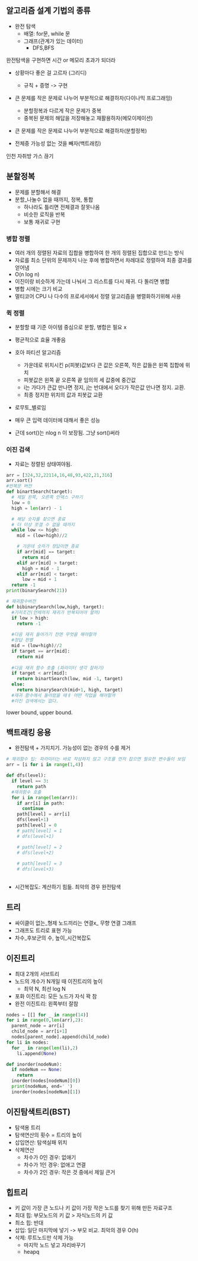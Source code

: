 ## 알고리즘 설계 기법의 종류
- 완전 탐색
  - 배열: for문, while 문
  - 그래프(관계가 있는 데이터)
    - DFS,BFS
  
완전탐색을 구현하면 시간 or 메모리 초과가 되더라

- 상황마다 좋은 걸 고르자 (그리디)
  - 규칙 + 증명 -> 구현

- 큰 문제를 작은 문제로 나누어 부분적으로 해결하자(다이나믹 프로그래밍)
  - 분할정복과 다르게 작은 문제가 중복
  - 중복된 문제의 해답을 저장해놓고 재활용하자(메모이제이션)

- 큰 문제를 작은 문제로 나누어 부분적으로 해결하자(분할정복)
- 전체중 가능성 없는 것을 빼자(백트래킹)

인천 자취방 가스 끊기

## 분할정복
- 문제를 분할해서 해결
- 분할_나눌수 없을 때까지, 정복, 통합
  - 하나라도 틀리면 전체결과 잘못나옴
  - 비슷한 로직을 반복
  - 보통 재귀로 구현
  
### 병합 정렬
- 여러 개의 정렬된 자료의 집합을 병합하여 한 개의 정렬된 집합으로 만드는 방식
- 자료를 최소 단위의 문제까지 나눈 후에 병합하면서 차례대로 정렬하여 최종 결과를 얻어냄
- O(n log n)
- 이진이랑 비슷하게 가는데 나눠서 그 리스트를 다시 재귀. 다 돌리면 병합
- 병합 시에는 크기 비교
- 멀티코어 CPU 나 다수의 프로세서에서 정렬 알고리즘을 병렬화하기위해 사용

### 퀵 정렬
- 분할할 떄 기준 아이템 중심으로 분할, 병합은 필요 x
- 평균적으로 효율 개좋음
- 호아 파티션 알고리즘
  - 가운데로 위치시킨 p(피봇)값보다 큰 값은 오른쪽, 작은 값들은 왼쪽 집합에 위치
  - 피봇값은 왼쪽 끝 오른쪽 끝 임의의 세 값중에 중간값
  - i는 가다가 큰값 만나면 정지, j는 반대에서 오다가 작은값 만나면 정지. 교환.
  - 최종 정지한 위치의 값과 피봇값 교환
- 로무토_별로임

- 매우 큰 입력 데이터에 대해서 좋은 성능

- 근데 sort()는 nlog n 이 보장됨. 그냥 sort()써라


### 이진 검색
- 자료는 정렬된 상태여야됨.
```py
arr = [324,32,22114,16,48,93,422,21,316]
arr.sort()
#반복문 버전
def binartSearch(target):
  # 제일 왼쪽, 오른쪽 인덱스 구하기
  low = 0
  high = len(arr) - 1

  # 해당 숫자를 찾으면 종료
  # 더 이상 쪼갤 수 없을 때까지
  while low <= high:
    mid = (low+high)//2

    # 가운데 숫자가 정답이면 종료
    if arr[mid] == target:
      return mid
    elif arr[mid] > target:
      high = mid - 1
    elif arr[mid] < target:
      low = mid + 1
  return -1 
print(binarySearch(21))

# 재귀함수버전
def bibinarySearch(low,high, target):
  #기저조건(언제까지 재귀가 반복되어야 할까)
  if low > high:
    return -1
  
  #다음 재귀 들어가기 전엔 무엇을 해야할까
  #정답 판별
  mid = (low+high)//2
  if target == arr[mid]:
    return mid
  
  #다음 재귀 함수 호출 (파라미터 생각 잘하기)
  if target < arr[mid]:
    return binartSearch(low, mid -1, target)
  else:
    return binarySearch(mid+1, high, target)
  #재귀 함수에서 돌아왔을 때ㅔ 어떤 작업을 해야할까
  #이진 검색에서는 없다.


```

lower bound, upper bound.

## 백트래킹 응용
- 완전탐색 + 가지치기. 가능성이 없는 경우의 수를 제거
```py
# 재귀함수 팁: 파라미터는 바로 작성하지 않고 구조를 먼저 잡으면 필요한 변수들이 보임
arr = [i for i in range(1,4)]

def dfs(level):
  if level == 3: 
    return path
  #재귀함수 호출
  for i in range(len(arr)):
    if arr[i] in path:
      continue
    path[level] = arr[i]
    dfs(level+1)
    path[level] = 0
    # path[level] = 1
    # dfs(level+1)

    # path[level] = 2
    # dfs(level+2)
    
    # path[level] = 3
    # dfs(level+3)
   
```
- 시간복잡도: 계산하기 힘듦. 최악의 경우 완전탐색

## 트리
- 싸이클이 없는_형제 노드끼리는 연결x_ 무향 연결 그래프
- 그래프도 트리로 표현 가능
- 차수_후보군의 수, 높이_시간복잡도

## 이진트리
- 최대 2개의 서브트리
- 노드의 개수가 N개일 때 이진트리의 높이
  - 최악 N, 최선 log N
- 포화 이진트리: 모든 노드가 자식 꽉 참
- 완전 이진트리: 왼쪽부터 잘참

```py
nodes = [[] for _ in range(14)]
for i in range(0,len(arr),2):
  parent_node = arr[i]
  child_node = arr[i+1]
  nodes[parent_node].append(child_node)
for li in nodes:
  for _ in range(len(li),2)
    li.append(None)

def inorder(nodeNum):
  if nodeNum == None:
    return
  inorder(nodes[nodeNum][0])
  print(nodeNum, end=' ')
  inorder(nodes[nodeNum][1])

```

## 이진탐색트리(BST)
- 탐색용 트리
- 탐색연산의 횟수 = 트리의 높이
- 삽입연산: 탐색실패 위치
- 삭제연산
  - 차수가 0인 경우: 없애기
  - 차수가 1인 경우: 없애고 연결
  - 차수가 2인 경우: 작은 것 중에서 제일 큰거

## 힙트리
- 키 값이 가장 큰 노드나 키 값이 가장 작은 노드를 찾기 위해 만든 자료구조
- 최대 힙: 부모노드의 키 값 > 자식노드의 키 값
- 최소 힙: 반대
- 삽입: 일단 마지막에 넣기 -> 부모 비교. 최악의 경우 O(h)
- 삭제: 루트노드만 삭제 가능
  - 마지막 노드 넣고 자리바꾸기
  - heapq
